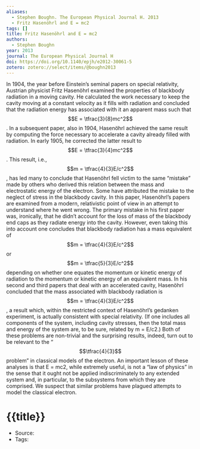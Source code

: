 ```yaml
---
aliases:
  - Stephen Boughn. The European Physical Journal H. 2013
  - Fritz Hasenöhrl and E = mc2
tags: []
title: Fritz Hasenöhrl and E = mc2
authors:
  - Stephen Boughn
year: 2013
journal: The European Physical Journal H
doi: https://doi.org/10.1140/epjh/e2012-30061-5
zotero: zotero://select/items/@boughn2013
---
```

<!-- START_ABSTRACT -->
In 1904, the year before Einstein’s seminal papers on special relativity, Austrian physicist Fritz Hasenöhrl examined the properties of blackbody radiation in a moving cavity. He calculated the work necessary to keep the cavity moving at a constant velocity as it fills with radiation and concluded that the radiation energy has associated with it an apparent mass such that $$E = \tfrac{3}{8}mc^2$$. In a subsequent paper, also in 1904, Hasenöhrl achieved the same result by computing the force necessary to accelerate a cavity already filled with radiation. In early 1905, he corrected the latter result to $$E = \tfrac{3}{4}mc^2$$. This result, i.e., $$m = \tfrac{4}{3}E/c^2$$, has led many to conclude that Hasenöhrl fell victim to the same “mistake” made by others who derived this relation between the mass and electrostatic energy of the electron. Some have attributed the mistake to the neglect of stress in the blackbody cavity. In this paper, Hasenöhrl’s papers are examined from a modern, relativistic point of view in an attempt to understand where he went wrong. The primary mistake in his first paper was, ironically, that he didn’t account for the loss of mass of the blackbody end caps as they radiate energy into the cavity. However, even taking this into account one concludes that blackbody radiation has a mass equivalent of $$m = \tfrac{4}{3}E/c^2$$or $$m = \tfrac{5}{3}E/c^2$$depending on whether one equates the momentum or kinetic energy of radiation to the momentum or kinetic energy of an equivalent mass. In his second and third papers that deal with an accelerated cavity, Hasenöhrl concluded that the mass associated with blackbody radiation is $$m = \tfrac{4}{3}E/c^2$$, a result which, within the restricted context of Hasenöhrl’s gedanken experiment, is actually consistent with special relativity. (If one includes all components of the system, including cavity stresses, then the total mass and energy of the system are, to be sure, related by m = E/c2.) Both of these problems are non-trivial and the surprising results, indeed, turn out to be relevant to the “$$\tfrac{4}{3}$$problem” in classical models of the electron. An important lesson of these analyses is that E = mc2, while extremely useful, is not a “law of physics” in the sense that it ought not be applied indiscriminately to any extended system and, in particular, to the subsystems from which they are comprised. We suspect that similar problems have plagued attempts to model the classical electron.
<!-- END_ABSTRACT -->

<!-- START_TEMPLATE -->
# {{title}}

- Source:
- Tags: 
<!-- END_TEMPLATE -->